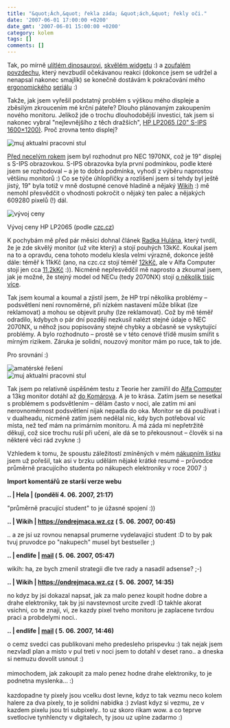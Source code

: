 ```yaml
---
title: "&quot;Ách,&quot; řekla záda; &quot;ách,&quot; řekly oči."
date: '2007-06-01 17:00:00 +0200'
date_gmt: '2007-06-01 15:00:00 +0200'
category: kolem
tags: []
comments: []
---
```

<p>Tak, po mírně <a href="https://podnebi.jan-martinek.com/index.php?a=20070527">ulítlém dinosaurovi</a>, <a href="https://podnebi.jan-martinek.com/index.php?a=20070528">skvělém widgetu</a> :) a <a href="https://podnebi.jan-martinek.com/index.php?a=20070530">zoufalém povzdechu</a>, který nevzbudil očekávanou reakci (dokonce jsem se udržel a nenapsal nakonec smajlík) se konečně dostávám k pokračování mého <a href="https://podnebi.jan-martinek.com/index.php?a=20070525">ergonomického</a> <a href="https://podnebi.jan-martinek.com/index.php?a=20070526">seriálu</a> :)</p>
<p>Takže, jak jsem vyřešil podstatný problém s výškou mého displeje a zběsilým zkroucením mé krční páteře? Dlouho plánovaným zakoupením nového monitoru. Jelikož jde o trochu dlouhodobější investici, tak jsem si nakonec vybral "nejlevnějšího z těch dražších", <a href="https://www.czechcomputer.cz/product.jsp?artno=36180">HP LP2065 (20" S-IPS 1600&times;1200)</a>. Proč zrovna tento displej?</p>
<div >
<img src="/assets/migrated/old-images/monitor.jpg" alt="muj aktualni pracovni stul">
</div>
<p><a href="https://podnebi.jan-martinek.com/index.php?a=20060911">Před necelým rokem</a> jsem byl rozhodnut pro NEC 1970NX, což je 19" displej s S-IPS obrazovkou. S-IPS obrazovka byla první podmínkou, podle které jsem se rozhodoval &ndash; a je to dobrá podmínka, vyhodí z výběru naprostou většinu monitorů :) Co se týče úhlopříčky a rozlišení jsem si tehdy byl ještě jistý, 19" byla totiž v mně dostupné cenové hladině a nějaký <a href="https://ondrejmaca.wz.cz/">Wikih</a> :) mě nemohl přesvědčit o vhodnosti pokročit o nějaký ten palec a nějakých 609280 pixelů (!) dál.</p>
<div >
<img src="/assets/migrated/old-images/czc_hp_lp2065.png" alt="vývoj ceny"></p>
<p>Vývoj ceny HP LP2065 (podle <a href="https://www.czechcomputer.cz/product.jsp?artno=36180">czc.cz</a>)
</div>
<p>K pochybám mě před pár měsíci dohnal článek <a href="https://radekhulan.cz/item/jaky-konkretni-model-lcd-si-koupit">Radka Hulána</a>, který tvrdil, že je zde skvělý monitor (už víte který) a stojí pouhých 13kKč. Koukal jsem na to a opravdu, cena tohoto modelu klesla velmi výrazně, dokonce ještě dále: téměř k 11kKč (ano, na czc.cz stojí téměř <a href="https://www.czechcomputer.cz/product.jsp?artno=36180">12kKč</a>, ale v Alfa Computer stojí jen cca <a href="https://www.alfacomp.cz/php/product.php?eid=10512007X02702192H">11,2kKč</a> :)). Nicméně nepřesvědčil mě naprosto a zkoumal jsem, jak je možné, že stejný model od NECu (tedy 2070NX) stojí <a href="https://www.czechcomputer.cz/product.jsp?artno=41177">o několik tisíc více</a>.</p>
<p>Tak jsem koumal a koumal a zjistil jsem, že HP trpí několika problémy &ndash; podsvětlení není rovnoměrné, při nízkém nastavení může blikat (lze reklamovat) a mohou se objevit pruhy (lze reklamovat). Což by mě téměř odradilo, kdybych o pár dní později nezkusil nalézt stejné údaje o NEC 2070NX, u něhož jsou popisovány stejné chybky a občasně se vyskytující problémy. A bylo rozhodnuto &ndash; prostě se v této cenové třídě musím smířit s mírným rizikem. Záruka je solidní, nouzový monitor mám po ruce, tak to jde.</p>
<div >
<p>Pro srovnání :)</p>
<p><img alt="amatérské řešení" src="/assets/migrated/old-images/stojan.jpg"><br />
<img src="/assets/migrated/old-images/monitor.jpg" alt="muj aktualni pracovni stul">
</div>
<p>Tak jsem po relativně úspěšném testu z Teorie her zamířil do <a href="https://www.alfacomp.cz/">Alfa Computer</a> a 13kg monitor dotáhl až <a href="https://www.mapy.cz/?query=route(fast,toll):Minsk%C3%A1%20194/30,%20%C5%BDabov%C5%99esky,%20Brno%3ESladk%C3%A9ho%20537/13,%20Kom%C3%A1rov,%20Brno&portHeight=966&portWidth=1002&mapType=base&zoom=14">do Komárova</a>. A je to krása. Zatím jsem se nesetkal s problémem s podsvětlením &ndash; dělám často v noci, ale zatím mi ani nerovnoměrnost podsvětlení nijak nepadla do oka. Monitor se dá používat i v dualheadu, nicméně zatím jsem nedělal nic, kdy bych potřeboval víc místa, než teď mám na primárním monitoru. A má záda mi nepřetržitě děkují, což sice trochu ruší při učení, ale dá se to překousnout &ndash; člověk si na některé věci rád zvykne :)</p>
<p>Vzhledem k tomu, že spoustu záležitostí zmíněných v mém <a href="https://podnebi.jan-martinek.com/index.php?a=20060911">nákupním lístku</a> jsem už pořešil, tak asi v brzku udělám nějaké krátké resumé &ndash; průvodce průměrně pracujícího studenta po nákupech elektroniky v roce 2007 :)</p>
<div class="import-komentaru">
<p><strong>Import komentářů ze starší verze webu</strong></p>
<div class="comment">
<p style="font-weight:bold"><span class="compredmet">..</span> | <span class="comname">Hela</span> | (pondělí&nbsp;4.&nbsp;06.&nbsp;2007,&nbsp;21:17)</p>
<p>&quot;průměrně pracující student&quot; to je úžasné spojení :)) </p>
</div>
<div class="comment">
<p style="font-weight:bold"><span class="compredmet">..</span> | <span class="comname">Wikih</span> |  <a href="https://ondrejmaca.wz.cz">https://ondrejmaca.wz.cz</a> (&nbsp;5.&nbsp;06.&nbsp;2007,&nbsp;00:45)</p>
<p>.. a ze jsi uz rovnou nenapsal prumerne vydelavajici student :D to by pak tvuj pruvodce po &quot;nakupech&quot; musel byt bestseller ;) </p>
</div>
<div class="comment">
<p style="font-weight:bold"><span class="compredmet">..</span> | <span class="comname">endlife</span> |  <a href="mailto:jan.martinek@post.cz">mail</a> (&nbsp;5.&nbsp;06.&nbsp;2007,&nbsp;05:47)</p>
<p>wikih: ha, ze bych zmenil strategii dle tve rady a nasadil adsense? ;-) </p>
</div>
<div class="comment">
<p style="font-weight:bold"><span class="compredmet">..</span> | <span class="comname">Wikih</span> |  <a href="https://ondrejmaca.wz.cz">https://ondrejmaca.wz.cz</a> (&nbsp;5.&nbsp;06.&nbsp;2007,&nbsp;14:35)</p>
<p>no kdyz by jsi dokazal napsat, jak za malo penez koupit hodne dobre a drahe elektroniky, tak by jsi navstevnost urcite zvedl :D takhle akorat vsichni, co te znaji, vi, ze kazdy pixel tveho monitoru je zaplacene tvrdou praci a probdelymi noci.. </p>
</div>
<div class="comment">
<p style="font-weight:bold"><span class="compredmet">..</span> | <span class="comname">endlife</span> |  <a href="mailto:jan.martinek@post.cz">mail</a> (&nbsp;5.&nbsp;06.&nbsp;2007,&nbsp;14:46)</p>
<p>o cemz svedci cas publikovani meho predesleho prispevku :) tak nejak jsem nezvladl plan a misto v pul treti v noci jsem to dotahl v deset rano.. a dneska si nemuzu dovolit usnout :) <br>  <br> mimochodem, jak zakoupit za malo penez hodne drahe elektroniky, to je podnetna myslenka... :) <br>  <br> kazdopadne ty pixely jsou vcelku dost levne, kdyz to tak vezmu neco kolem halere za dva pixely, to je solidni nabidka :) zvlast kdyz si vezmu, ze v kazdem pixelu jsou tri subpixely.. to uz skoro rikam wow. a co teprve svetlocive tynhlencty v digitalech, ty jsou uz uplne zadarmo :) </p>
</div>
</div>
